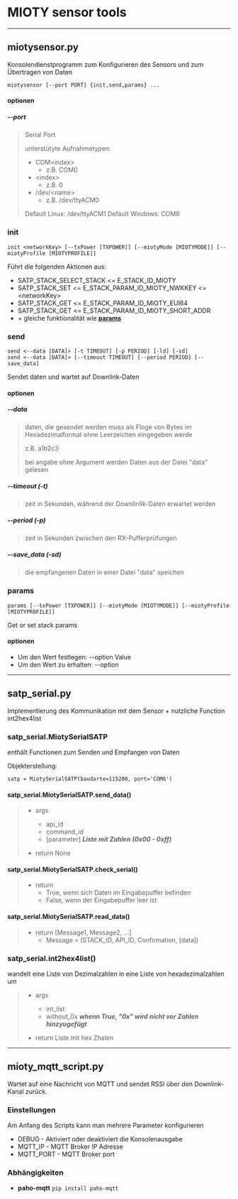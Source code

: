 # MIOTY sensor tools

---

## miotysensor\.py

Konsolendienstprogramm zum Konfigurieren des Sensors und zum Übertragen von Daten

    miotysensor [--port PORT] {init,send,params} ...

#### optionen

##### --port

>Serial Port
>
>unterstütyte Aufnahmetypen:
>
>- COM\<index\>
>   - z.B. COM0
>- \<index\>
>   - z.B. 0
>- /dev/\<name\>
>   - z.B. /dev/ttyACM0
>
> Default Linux: /dev/ttyACM1
> Default Windows: COM6

### init

    init <networkKey> [--txPower [TXPOWER]] [--miotyMode [MIOTYMODE]] [--miotyProfile [MIOTYPROFILE]]

Führt die folgenden Aktionen aus:

- SATP_STACK_SELECT_STACK <= E_STACK_ID_MIOTY
- SATP_STACK_SET <= E_STACK_PARAM_ID_MIOTY_NWKKEY <= \<networkKey\>
- SATP_STACK_GET <= E_STACK_PARAM_ID_MIOTY_EUI64
- SATP_STACK_GET <= E_STACK_PARAM_ID_MIOTY_SHORT_ADDR
- \+  gleiche funktionalität wie **[params](#params)**

### send

    send <--data [DATA]> [-t TIMEOUT] [-p PERIOD] [-ld] [-sd]
    send <--data [DATA]> [--timeout TIMEOUT] [--period PERIOD] [--save_data]

Sendet daten und wartet auf Downlink-Daten

#### optionen

##### --data

> daten, die gesendet werden
> muss als Floge von Bytes im Hexadezimalformat ohne Leerzeichen eingegeben werde
>
> z.B. a1b2c3
>
> bei angabe ohne Argument werden Daten aus der Datei "data" gelesen

##### --timeout (-t)

> zeit in Sekunden, während der Downlinllk-Daten erwartet werden

##### --period (-p)

> zeit in Sekunden zwischen den RX-Pufferprüfungen

##### --save_data (-sd)

> die empfangenen Daten in einer Datei "data" speichen

### params

    params [--txPower [TXPOWER]] [--miotyMode [MIOTYMODE]] [--miotyProfile [MIOTYPROFILE]]

Get or set stack params

#### optionen

- Um den Wert festlegen: --option Value
- Um den Wert zu erhalten: --option

---

## satp_serial\.py

Implementierung des Kommunikation mit dem Sensor + nutzliche Function int2hex4list

### satp_serial\.MiotySerialSATP

enthält Functionen zum Senden und Empfangen von Daten

Objekterstellung:

`satp = MiotySerialSATP(baudarte=115200, port='COM6')`

#### satp_serial\.MiotySerialSATP\.send_data()

> - args
>   - api_id
>   - command_id
>   - [parameter] ***Liste mit Zahlen (0x00 - 0xff)***
>
> - return None

#### satp_serial\.MiotySerialSATP\.check_serial()

> - return
>   - True, wenn sich Daten im Eingabepuffer befinden
>   - False, wenn der Eingabepuffer leer ist

#### satp_serial\.MiotySerialSATP\.read_data()

> - return [Message1, Message2, \.\.\.]
>   - Message = (STACK_ID, API_ID, Confirmation, [data])

### satp_serial\.int2hex4list()

wandelt eine Liste von Dezimalzahlen in eine Liste von hexadezimalzahlen um

> - args
>   - int_list
>   - without_0x ***whenn True, "0x" wird nicht vor Zahlen hinzyugefügt***
>
> - return Liste mit hex Zhalen

---

## mioty_mqtt_script\.py

Wartet auf eine Nachricht von MQTT und sendet RSSI über den Downlink-Kanal zurück\.

### Einstellungen

Am Anfang des Scripts kann man mehrere Parameter konfigurieren

- DEBUG - Aktiviert oder deaktiviert die Konsolenausgabe
- MQTT_IP - MQTT Broker IP Adresse
- MQTT_PORT - MQTT Broker port

### Abhängigkeiten

- **paho-mqtt**
`pip install paho-mqtt`
